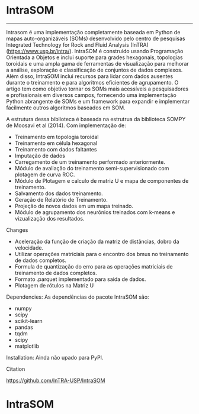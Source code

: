 # IntraSOM
-----
Intrasom é uma implementação completamente baseada em Python de mapas auto-organizáveis (SOMs) desenvolvido 
pelo centro de pesquisas Integrated Technology for Rock and Fluid Analysis (InTRA) (https://www.usp.br/intra/). 
IntraSOM é construído usando Programação Orientada a Objetos e inclui suporte para grades hexagonais, 
topologias toroidais e uma ampla gama de ferramentas de visualização para melhorar a análise, exploração 
e classificação de conjuntos de dados complexos. Além disso, IntraSOM inclui recursos para lidar com 
dados ausentes durante o treinamento e para algoritmos eficientes de agrupamento. O artigo tem como 
objetivo tornar os SOMs mais acessíveis a pesquisadores e profissionais em diversos campos, fornecendo 
uma implementação Python abrangente de SOMs e um framework para expandir e implementar facilmente outros 
algoritmos baseados em SOM.

A estrutura dessa biblioteca é baseada na estrutrua da biblioteca SOMPY de Moosavi et al (2014). Com implementação de:
* Treinamento em topologia toroidal
* Treinamento em célula hexagonal
* Treinamento com dados faltantes
* Imputação de dados
* Carregamento de um treinamento performado anteriormente.
* Módulo de avaliação do treinamento semi-supervisionado com plotagem de curva ROC.
* Módulo de Plotagem e calculo de matriz U e mapa de componentes de treinamento.
* Salvamento dos dados treinamento.
* Geração de Relatório de Treinamento.
* Projeção de novos dados em um mapa treinado.
* Módulo de agrupamento dos neurônios treinados com k-means e vizualização dos resultados.

Changes
* Aceleração da função de criação da matriz de distâncias, dobro da velocidade.
* Utilizar operações matriciais para o encontro dos bmus 
no treinamento de dados completos.
* Formula de quantização do erro para as operações matriciais de treinamento de dados
completos.
* Formato .parquet implementado para saida de dados.
* Plotagem de rótulos na Matriz U

Dependencies:
As dependências do pacote IntraSOM são:
- numpy
- scipy
- scikit-learn
- pandas
- tqdm
- scipy
- matplotlib 

Installation:
Ainda não upado para PyPl.

Citation

https://github.com/InTRA-USP/IntraSOM

# IntraSOM
